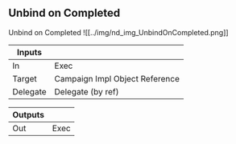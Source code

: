 ## Unbind on Completed
Unbind on Completed
![[../img/nd_img_UnbindOnCompleted.png]]

|Inputs||
|--|--|
| In | Exec |
| Target | Campaign Impl Object Reference |
| Delegate | Delegate (by ref) |

|Outputs||
|--|--|
| Out | Exec |
